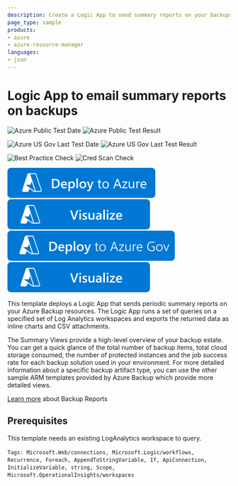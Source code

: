 ```yaml
---
description: Create a Logic App to send summary reports on your backups via email.
page_type: sample
products:
- azure
- azure-resource-manager
languages:
- json
---
```

# Logic App to email summary reports on backups

![Azure Public Test Date](https://azurequickstartsservice.blob.core.windows.net/badges/demos/backup-summary-report/PublicLastTestDate.svg)
![Azure Public Test Result](https://azurequickstartsservice.blob.core.windows.net/badges/demos/backup-summary-report/PublicDeployment.svg)

![Azure US Gov Last Test Date](https://azurequickstartsservice.blob.core.windows.net/badges/demos/backup-summary-report/FairfaxLastTestDate.svg)
![Azure US Gov Last Test Result](https://azurequickstartsservice.blob.core.windows.net/badges/demos/backup-summary-report/FairfaxDeployment.svg)

![Best Practice Check](https://azurequickstartsservice.blob.core.windows.net/badges/demos/backup-summary-report/BestPracticeResult.svg)
![Cred Scan Check](https://azurequickstartsservice.blob.core.windows.net/badges/demos/backup-summary-report/CredScanResult.svg)

[![Deploy To Azure](https://raw.githubusercontent.com/Azure/azure-quickstart-templates/master/1-CONTRIBUTION-GUIDE/images/deploytoazure.svg?sanitize=true)](https://portal.azure.com/#create/Microsoft.Template/uri/https%3A%2F%2Fraw.githubusercontent.com%2FAzure%2Fazure-quickstart-templates%2Fmaster%2Fdemos%2Fbackup-summary-report%2Fazuredeploy.json)  [![Visualize](https://raw.githubusercontent.com/Azure/azure-quickstart-templates/master/1-CONTRIBUTION-GUIDE/images/visualizebutton.svg?sanitize=true)](http://armviz.io/#/?load=https%3A%2F%2Fraw.githubusercontent.com%2FAzure%2Fazure-quickstart-templates%2Fmaster%2Fdemos%2Fbackup-summary-report%2Fazuredeploy.json)
[![Deploy To Azure US Gov](https://raw.githubusercontent.com/Azure/azure-quickstart-templates/master/1-CONTRIBUTION-GUIDE/images/deploytoazuregov.svg?sanitize=true)](https://portal.azure.us/#create/Microsoft.Template/uri/https%3A%2F%2Fraw.githubusercontent.com%2FAzure%2Fazure-quickstart-templates%2Fmaster%2Fdemos%2Fbackup-summary-report%2Fazuredeploy.json)
[![Visualize](https://raw.githubusercontent.com/Azure/azure-quickstart-templates/master/1-CONTRIBUTION-GUIDE/images/visualizebutton.svg?sanitize=true)](http://armviz.io/#/?load=https%3A%2F%2Fraw.githubusercontent.com%2FAzure%2Fazure-quickstart-templates%2Fmaster%2Fdemos%2Fbackup-summary-report%2Fazuredeploy.json)

This template deploys a Logic App that sends periodic summary reports on your Azure Backup resources. The Logic App runs a set of queries on a specified set of Log Analytics workspaces and exports the returned data as inline charts and CSV attachments.

The Summary Views provide a high-level overview of your backup estate. You can get a quick glance of the total number of backup items, total cloud storage consumed, the number of protected instances and the job success rate for each backup solution used in your environment. For more detailed information about a specific backup artifact type, you can use the other sample ARM templates provided by Azure Backup which provide more detailed views.

[Learn more](https://aka.ms/AzureBackupReportDoc) about Backup Reports

## Prerequisites

This template needs an existing LogAnalytics workspace to query.

`Tags: Microsoft.Web/connections, Microsoft.Logic/workflows, Recurrence, Foreach, AppendToStringVariable, If, ApiConnection, InitializeVariable, string, Scope, Microsoft.OperationalInsights/workspaces`
